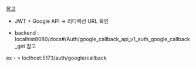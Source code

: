 [참고](https://jundyu.tistory.com/14 )

- JWT +  Google API ->  리디렉션 URL 확인

- backend : localhist8080/docs#/Auth/google_callback_api_v1_auth_google_callback_get 참고

ex - > loclhost:5173/auth/google/callback 

